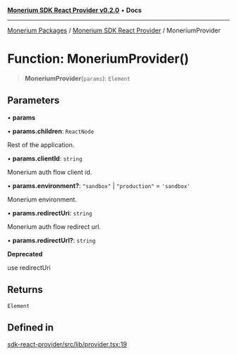 [**Monerium SDK React Provider v0.2.0**](../Packages.md) • **Docs**

***

[Monerium Packages](../../Packages.md) / [Monerium SDK React Provider](../Monerium%20SDK%20React%20Provider.md) / MoneriumProvider

# Function: MoneriumProvider()

> **MoneriumProvider**(`params`): `Element`

## Parameters

• **params**

• **params.children**: `ReactNode`

Rest of the application.

• **params.clientId**: `string`

Monerium auth flow client id.

• **params.environment?**: `"sandbox"` \| `"production"` = `'sandbox'`

Monerium environment.

• **params.redirectUri**: `string`

Monerium auth flow redirect url.

• **params.redirectUrl?**: `string`

**Deprecated**

use redirectUri

## Returns

`Element`

## Defined in

[sdk-react-provider/src/lib/provider.tsx:19](https://github.com/monerium/js-monorepo/blob/ffeefd2a9bccc0d18acecd9390a7bfced5720c17/packages/sdk-react-provider/src/lib/provider.tsx#L19)
